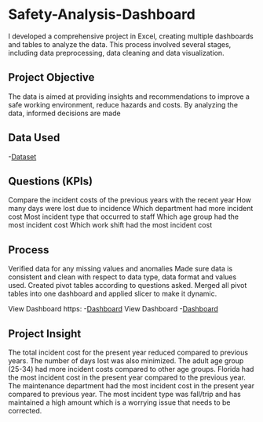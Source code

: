 # Safety-Analysis-Dashboard
I developed a comprehensive project in Excel, creating multiple dashboards and tables to analyze the data. This process involved several stages, including data preprocessing, data cleaning and data visualization.

## Project Objective											
The data is aimed at providing insights and recommendations to improve a safe working environment, reduce hazards and costs. By analyzing the data, informed decisions are made

## Data Used
-<a href= "https://github.com/Slyomeye/Safety-Analysis-Dashboard/blob/main/Safety%20Dataset.xlsx">Dataset</a> 

## Questions (KPIs)
 Compare the incident costs of the previous years with the recent year 
 How many days were lost due to incidence
 Which department had more incident cost
 Most incident type that occurred to staff
 Which age group had the most incident cost
 Which work shift had the most incident cost

## Process
Verified data for any missing values and anomalies
Made sure data is consistent and clean with respect to data type, data format and values used.
Created pivot tables according to questions asked.
Merged all pivot tables into one dashboard and applied slicer to make it dynamic.

View Dashboard https: -<a href= "https://github.com/Slyomeye/Safety-Analysis-Dashboard/blob/main/Slide1.JPG">Dashboard</a>
View Dashboard  -<a href= "https://github.com/Slyomeye/Safety-Analysis-Dashboard/blob/main/Slide1.JPG">Dashboard</a>

## Project Insight
The total incident cost for the present year reduced compared to previous years.
The number of days lost was also minimized. The adult age group (25-34) had more incident costs compared to other age groups.
Florida had the most incident cost in the present year compared to the previous year.
The maintenance department had the most incident cost in the present year compared to previous year.
The most incident type was fall/trip and has maintained a high amount which is a worrying issue that needs to be corrected.
